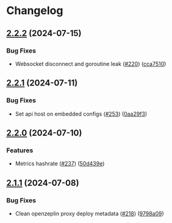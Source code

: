 # Changelog

## [2.2.2](https://github.com/Lilypad-Tech/lilypad/compare/v2.2.1...v2.2.2) (2024-07-15)


### Bug Fixes

* Websocket disconnect and goroutine leak ([#220](https://github.com/Lilypad-Tech/lilypad/issues/220)) ([cca7510](https://github.com/Lilypad-Tech/lilypad/commit/cca75105df1dbb4523750338493b240902c01988))

## [2.2.1](https://github.com/Lilypad-Tech/lilypad/compare/v2.2.0...v2.2.1) (2024-07-11)


### Bug Fixes

* Set api host on embedded configs ([#253](https://github.com/Lilypad-Tech/lilypad/issues/253)) ([0aa29f3](https://github.com/Lilypad-Tech/lilypad/commit/0aa29f37b037d51bfcf86fe47562f2249a1ebecf))

## [2.2.0](https://github.com/Lilypad-Tech/lilypad/compare/v2.1.1...v2.2.0) (2024-07-10)


### Features

* Metrics hashrate ([#237](https://github.com/Lilypad-Tech/lilypad/issues/237)) ([50d439e](https://github.com/Lilypad-Tech/lilypad/commit/50d439e45113c92f0c1aa695be1e45b50ebba0f3))

## [2.1.1](https://github.com/Lilypad-Tech/lilypad/compare/v2.1.0...v2.1.1) (2024-07-08)


### Bug Fixes

* Clean openzeplin proxy deploy metadata ([#218](https://github.com/Lilypad-Tech/lilypad/issues/218)) ([9798a09](https://github.com/Lilypad-Tech/lilypad/commit/9798a09058ab98e9f2a5cfe3e3bbd4e1bc94a614))
